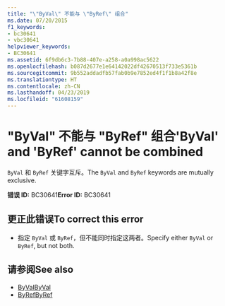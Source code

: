 ```yaml
---
title: "\"ByVal\" 不能与 \"ByRef\" 组合"
ms.date: 07/20/2015
f1_keywords:
- bc30641
- vbc30641
helpviewer_keywords:
- BC30641
ms.assetid: 6f9db6c3-7b88-407e-a258-a0a998ac5622
ms.openlocfilehash: b087d2677e1e64142022df42670513f733e5361b
ms.sourcegitcommit: 9b552addadfb57fab0b9e7852ed4f1f1b8a42f8e
ms.translationtype: HT
ms.contentlocale: zh-CN
ms.lasthandoff: 04/23/2019
ms.locfileid: "61608159"
---
```

# <a name="byval-and-byref-cannot-be-combined"></a><span data-ttu-id="3cd46-102">"ByVal" 不能与 "ByRef" 组合</span><span class="sxs-lookup"><span data-stu-id="3cd46-102">'ByVal' and 'ByRef' cannot be combined</span></span>
<span data-ttu-id="3cd46-103">`ByVal` 和 `ByRef` 关键字互斥。</span><span class="sxs-lookup"><span data-stu-id="3cd46-103">The `ByVal` and `ByRef` keywords are mutually exclusive.</span></span>  
  
 <span data-ttu-id="3cd46-104">**错误 ID:** BC30641</span><span class="sxs-lookup"><span data-stu-id="3cd46-104">**Error ID:** BC30641</span></span>  
  
## <a name="to-correct-this-error"></a><span data-ttu-id="3cd46-105">更正此错误</span><span class="sxs-lookup"><span data-stu-id="3cd46-105">To correct this error</span></span>  
  
- <span data-ttu-id="3cd46-106">指定 `ByVal` 或 `ByRef`，但不能同时指定这两者。</span><span class="sxs-lookup"><span data-stu-id="3cd46-106">Specify either `ByVal` or `ByRef`, but not both.</span></span>  
  
## <a name="see-also"></a><span data-ttu-id="3cd46-107">请参阅</span><span class="sxs-lookup"><span data-stu-id="3cd46-107">See also</span></span>

- [<span data-ttu-id="3cd46-108">ByVal</span><span class="sxs-lookup"><span data-stu-id="3cd46-108">ByVal</span></span>](../../visual-basic/language-reference/modifiers/byval.md)
- [<span data-ttu-id="3cd46-109">ByRef</span><span class="sxs-lookup"><span data-stu-id="3cd46-109">ByRef</span></span>](../../visual-basic/language-reference/modifiers/byref.md)
